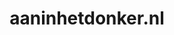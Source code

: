 ---
layout: post
title:  "aaninhetdonker.nl"
internal_url:  "/dutchgov/aaninhetdonker.nl.html"
categories: dutchgov
---